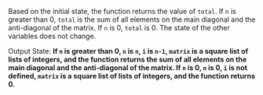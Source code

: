 Based on the initial state, the function returns the value of `total`. If `n` is greater than 0, `total` is the sum of all elements on the main diagonal and the anti-diagonal of the matrix. If `n` is 0, `total` is 0. The state of the other variables does not change.

Output State: **If `n` is greater than 0, `n` is `n`, `i` is `n-1`, `matrix` is a square list of lists of integers, and the function returns the sum of all elements on the main diagonal and the anti-diagonal of the matrix. If `n` is 0, `n` is 0, `i` is not defined, `matrix` is a square list of lists of integers, and the function returns 0.**